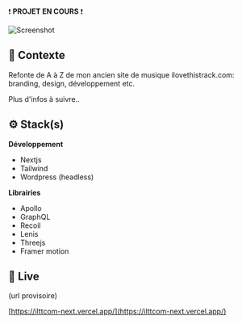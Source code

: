 ❗ **PROJET EN COURS** ❗

![Screenshot](screenshot.png)

## 📍 Contexte

Refonte de A à Z de mon ancien site de musique ilovethistrack.com: branding, design, développement etc.

Plus d'infos à suivre..

## ⚙ Stack(s)

**Développement**
- Nextjs
- Tailwind
- Wordpress (headless)

**Librairies**
- Apollo
- GraphQL
- Recoil
- Lenis
- Threejs
- Framer motion

## 🚀 Live

(url provisoire)


[https://ilttcom-next.vercel.app/](https://ilttcom-next.vercel.app/) 

